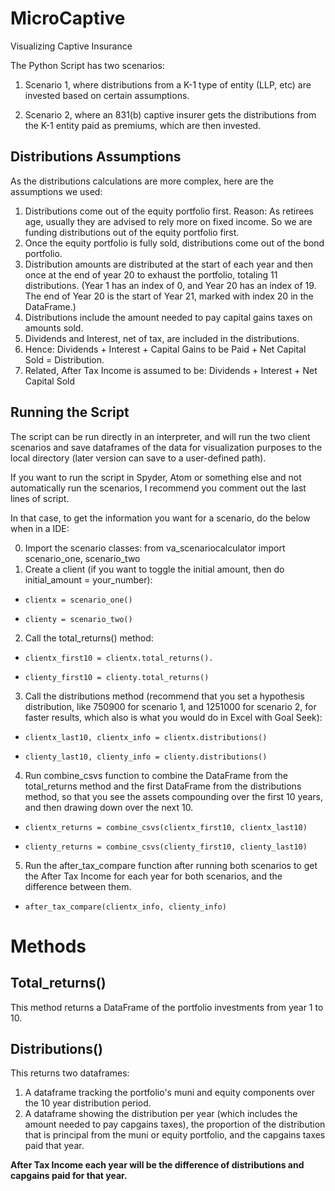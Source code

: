 # MicroCaptive
Visualizing Captive Insurance

The Python Script has two scenarios:

1) Scenario 1, where distributions from a K-1 type of entity (LLP, etc) are invested based on certain assumptions.

2) Scenario 2, where an 831(b) captive insurer gets the distributions from the K-1 entity paid as premiums, which are then invested.

## Distributions Assumptions

As the distributions calculations are more complex, here are the assumptions we used:

1) Distributions come out of the equity portfolio first. Reason: As retirees age, usually they are advised to rely more on fixed income. So we are funding distributions out of the equity portfolio first.
2) Once the equity portfolio is fully sold, distributions come out of the bond portfolio.
3) Distribution amounts are distributed at the start of each year and then once at the end of year 20 to exhaust the portfolio, totaling 11 distributions. 
  (Year 1 has an index of 0, and Year 20 has an index of 19. The end of Year 20 is the start of Year 21, marked with index 20 in the DataFrame.)
4) Distributions include the amount needed to pay capital gains taxes on amounts sold.
5) Dividends and Interest, net of tax, are included in the distributions.
6) Hence: Dividends + Interest + Capital Gains to be Paid + Net Capital Sold = Distribution.
7) Related, After Tax Income is assumed to be: Dividends + Interest + Net Capital Sold


## Running the Script

The script can be run directly in an interpreter, and will run the two client scenarios and save dataframes of the data for visualization purposes to the local directory (later version can save to a user-defined path).

If you want to run the script in Spyder, Atom or something else and not automatically run the scenarios, I recommend you comment out the last lines of script.

In that case, to get the information you want for a scenario, do the below when in a IDE:

0) Import the scenario classes:
from va_scenariocalculator import scenario_one, scenario_two
1) Create a client (if you want to toggle the initial amount, then do initial_amount = your_number):
*     clientx = scenario_one()
*     clienty = scenario_two()
2) Call the total_returns() method:
*     clientx_first10 = clientx.total_returns().
*     clienty_first10 = clienty.total_returns()
3) Call the distributions method (recommend that you set a hypothesis distribution, like 750900 for scenario 1, and 1251000 for scenario 2, for faster results, which also is what you would do in Excel with Goal Seek):
*     clientx_last10, clientx_info = clientx.distributions()
*     clienty_last10, clienty_info = clienty.distributions()
4) Run combine_csvs function to combine the DataFrame from the total_returns method and the first DataFrame from the distributions method, so that you see the assets compounding over the first 10 years, and then drawing down over the next 10.
*     clientx_returns = combine_csvs(clientx_first10, clientx_last10)
*     clienty_returns = combine_csvs(clienty_first10, clienty_last10)
5) Run the after_tax_compare function after running both scenarios to get the After Tax Income for each year for both scenarios, and the difference between them.
*     after_tax_compare(clientx_info, clienty_info)

# Methods
## Total_returns()

This method returns a DataFrame of the portfolio investments from year 1 to 10.

## Distributions()

This returns two dataframes:
1) A dataframe tracking the portfolio's muni and equity components over the 10 year distribution period.
2) A dataframe showing the distribution per year (which includes the amount needed to pay capgains taxes), the proportion of the distribution that is principal from the muni or equity portfolio, and the capgains taxes paid that year.



**After Tax Income each year will be the difference of distributions and capgains paid for that year.**




